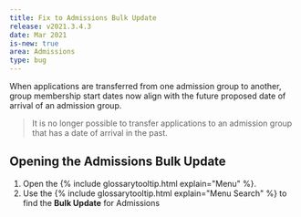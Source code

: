 ```yaml
---
title: Fix to Admissions Bulk Update
release: v2021.3.4.3
date: Mar 2021
is-new: true
area: Admissions
type: bug
---
```


When applications are transferred from one admission group to another, group membership start dates now align with the future proposed date of arrival of an admission group.

> It is no longer possible to transfer applications to an admission group that has a date of arrival in the past.

## Opening the Admissions Bulk Update

1. Open the {% include glossarytooltip.html explain="Menu" %}.
2. Use the {% include glossarytooltip.html explain="Menu Search" %} to find the **Bulk Update** for Admissions
